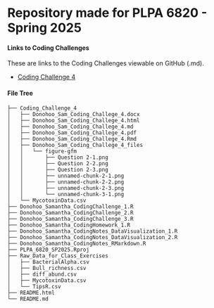 # Repository made for PLPA 6820 - Spring 2025

#### Links to Coding Challenges
These are links to the Coding Challenges viewable on GitHub (.md).

- [Coding Challenge 4](https://github.com/sad0046/PLPA6820_SP25/blob/main/Coding_Challenge_4/Donohoo_Sam_Coding_Challege_4.md)

#### File Tree

```
├── Coding_Challenge_4
│   ├── Donohoo_Sam_Coding_Challege_4.docx
│   ├── Donohoo_Sam_Coding_Challege_4.html
│   ├── Donohoo_Sam_Coding_Challege_4.md
│   ├── Donohoo_Sam_Coding_Challege_4.pdf
│   ├── Donohoo_Sam_Coding_Challege_4.Rmd
│   ├── Donohoo_Sam_Coding_Challege_4_files
│   │   └── figure-gfm
│   │       ├── Question 2-1.png
│   │       ├── Question 2-2.png
│   │       ├── Question 2-3.png
│   │       ├── unnamed-chunk-2-1.png
│   │       ├── unnamed-chunk-2-2.png
│   │       ├── unnamed-chunk-2-3.png
│   │       └── unnamed-chunk-3-1.png
│   └── MycotoxinData.csv
├── Donohoo_Samantha_CodingChallenge_1.R
├── Donohoo_Samantha_CodingChallenge_2.R
├── Donohoo_Samantha_CodingChallenge_3.R
├── Donohoo_Samantha_CodingHomework_1.R
├── Donohoo_Samantha_CodingNotes_DataVisualization_1.R
├── Donohoo_Samantha_CodingNotes_DataVisualization_2.R
├── Donohoo_Samantha_CodingNotes_RMarkdown.R
├── PLPA_6820_SP2025.Rproj
├── Raw_Data_for_Class_Exercises
│   ├── BacterialAlpha.csv
│   ├── Bull_richness.csv
│   ├── diff_abund.csv
│   ├── MycotoxinData.csv
│   └── TipsR.csv
├── README.html
└── README.md
```
